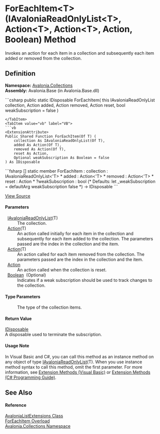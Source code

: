 # ForEachItem&lt;T&gt;(IAvaloniaReadOnlyList&lt;T&gt;, Action&lt;T&gt;, Action&lt;T&gt;, Action, Boolean) Method


Invokes an action for each item in a collection and subsequently each item added or removed from the collection.



## Definition
**Namespace:** <a href="N_Avalonia_Collections">Avalonia.Collections</a>  
**Assembly:** Avalonia.Base (in Avalonia.Base.dll)

<Tabs groupId="api-code-preview">
<TabItem value="csharp" label="C#">
```csharp
public static IDisposable ForEachItem<T>(
	this IAvaloniaReadOnlyList<T> collection,
	Action<T> added,
	Action<T> removed,
	Action reset,
	bool weakSubscription = false
)

```
</TabItem>
<TabItem value="vb" label="VB">
```vb
<ExtensionAttribute>
Public Shared Function ForEachItem(Of T) ( 
	collection As IAvaloniaReadOnlyList(Of T),
	added As Action(Of T),
	removed As Action(Of T),
	reset As Action,
	Optional weakSubscription As Boolean = false
) As IDisposable
```
</TabItem>
<TabItem value="fsharp" label="F#">
```fsharp
[<ExtensionAttribute>]
static member ForEachItem : 
        collection : IAvaloniaReadOnlyList<'T> * 
        added : Action<'T> * 
        removed : Action<'T> * 
        reset : Action * 
        ?weakSubscription : bool 
(* Defaults:
        let _weakSubscription = defaultArg weakSubscription false
*)
-> IDisposable 
```
</TabItem>
</Tabs>



<a href="https://github.com/AvaloniaUI/Avalonia/tree/master/src/Avalonia.Base/Collections/AvaloniaListExtensions.cs#L44" title="View the source code">View Source</a>



#### Parameters
<dl><dt>  <a href="T_Avalonia_Collections_IAvaloniaReadOnlyList_1">IAvaloniaReadOnlyList</a>(T)</dt><dd>The collection.</dd><dt>  <a href="https://learn.microsoft.com/dotnet/api/system.action-1" target="_blank" rel="noopener noreferrer">Action</a>(T)</dt><dd>An action called initially for each item in the collection and subsequently for each item added to the collection. The parameters passed are the index in the collection and the item.</dd><dt>  <a href="https://learn.microsoft.com/dotnet/api/system.action-1" target="_blank" rel="noopener noreferrer">Action</a>(T)</dt><dd>An action called for each item removed from the collection. The parameters passed are the index in the collection and the item.</dd><dt>  <a href="https://learn.microsoft.com/dotnet/api/system.action" target="_blank" rel="noopener noreferrer">Action</a></dt><dd>An action called when the collection is reset.</dd><dt>  <a href="https://learn.microsoft.com/dotnet/api/system.boolean" target="_blank" rel="noopener noreferrer">Boolean</a>  (Optional)</dt><dd>Indicates if a weak subscription should be used to track changes to the collection.</dd></dl>

#### Type Parameters
<dl><dt /><dd>The type of the collection items.</dd></dl>

#### Return Value
<a href="https://learn.microsoft.com/dotnet/api/system.idisposable" target="_blank" rel="noopener noreferrer">IDisposable</a>  
A disposable used to terminate the subscription.

#### Usage Note
In Visual Basic and C#, you can call this method as an instance method on any object of type <a href="T_Avalonia_Collections_IAvaloniaReadOnlyList_1">IAvaloniaReadOnlyList</a>(T). When you use instance method syntax to call this method, omit the first parameter. For more information, see <a href="https://docs.microsoft.com/dotnet/visual-basic/programming-guide/language-features/procedures/extension-methods" target="_blank" rel="noopener noreferrer">Extension Methods (Visual Basic)</a> or <a href="https://docs.microsoft.com/dotnet/csharp/programming-guide/classes-and-structs/extension-methods" target="_blank" rel="noopener noreferrer">Extension Methods (C# Programming Guide)</a>.

## See Also


#### Reference
<a href="T_Avalonia_Collections_AvaloniaListExtensions">AvaloniaListExtensions Class</a>  
<a href="Overload_Avalonia_Collections_AvaloniaListExtensions_ForEachItem">ForEachItem Overload</a>  
<a href="N_Avalonia_Collections">Avalonia.Collections Namespace</a>  

